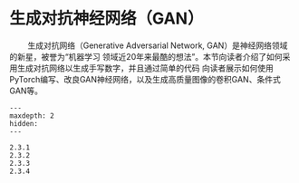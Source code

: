 # 生成对抗神经网络（GAN）

&ensp;&ensp;&ensp;&ensp;
生成对抗网络（Generative Adversarial Network, GAN）是神经网络领域的新星，被誉为“机器学习
领域近20年来最酷的想法”。本节向读者介绍了如何采用生成对抗网络以生成手写数字，并且通过简单的代码
向读者展示如何使用PyTorch编写、改良GAN神经网络，以及生成高质量图像的卷积GAN、条件式GAN等。

```{toctree}
---
maxdepth: 2
hidden:
---

2.3.1
2.3.2
2.3.3
2.3.4
```
